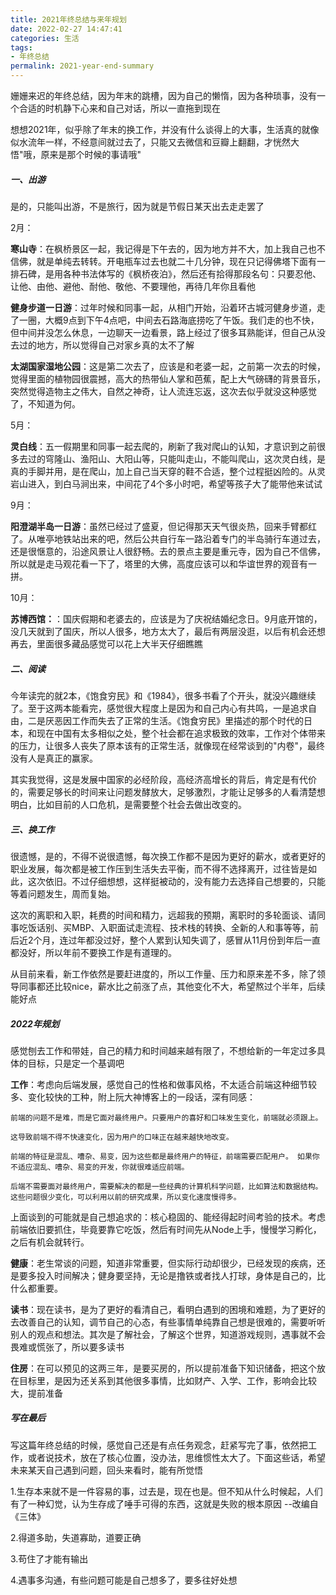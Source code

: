 ```yaml
---
title: 2021年终总结与来年规划
date: 2022-02-27 14:47:41
categories: 生活
tags:
- 年终总结
permalink: 2021-year-end-summary
---
```

姗姗来迟的年终总结，因为年末的跳槽，因为自己的懒惰，因为各种琐事，没有一个合适的时机静下心来和自己对话，所以一直拖到现在

想想2021年，似乎除了年末的换工作，并没有什么谈得上的大事，生活真的就像似水流年一样，不经意间就过去了，只能又去微信和豆瓣上翻翻，才恍然大悟"哦，原来是那个时候的事请哦"
<!--more-->

##### 一、出游
是的，只能叫出游，不是旅行，因为就是节假日某天出去走走罢了

2月：

**寒山寺**：在枫桥景区一起，我记得是下午去的，因为地方并不大，加上我自己也不信佛，就是单纯去转转。开电瓶车过去也就二十几分钟，现在只记得佛塔下面有一排石碑，是用各种书法体写的《枫桥夜泊》，然后还有拾得那段名句：只要忍他、让他、由他、避他、耐他、敬他、不要理他，再待几年你且看他

**健身步道一日游**：过年时候和同事一起，从相门开始，沿着环古城河健身步道，走了一圈，大概9点到下午4点吧，中间去石路海底捞吃了午饭。我们走的也不快，但中间并没怎么休息，一边聊天一边看景，路上经过了很多耳熟能详，但自己从没去过的地方，所以觉得自己对家乡真的太不了解

**太湖国家湿地公园**：这是第二次去了，应该是和老婆一起，之前第一次去的时候，觉得里面的植物园很震撼，高大的热带仙人掌和芭蕉，配上大气磅礴的背景音乐，突然觉得造物主之伟大，自然之神奇，让人流连忘返，这次去似乎就没这种感觉了，不知道为何。

5月：

**灵白线**：五一假期里和同事一起去爬的，刷新了我对爬山的认知，才意识到之前很多去过的穹隆山、渔阳山、大阳山等，只能叫走山，不能叫爬山，这次灵白线，是真的手脚并用，是在爬山，加上自己当天穿的鞋不合适，整个过程挺凶险的。从灵岩山进入，到白马涧出来，中间花了4个多小时吧，希望等孩子大了能带他来试试

9月：

**阳澄湖半岛一日游**：虽然已经过了盛夏，但记得那天天气很炎热，回来手臂都红了。从唯亭地铁站出来的吧，然后公共自行车一路沿着专门的半岛骑行车道过去，还是很惬意的，沿途风景让人很舒畅。去的景点主要是重元寺，因为自己不信佛，所以就是走马观花看一下了，塔里的大佛，高度应该可以和华谊世界的观音有一拼。

10月：

**苏博西馆：**：国庆假期和老婆去的，应该是为了庆祝结婚纪念日。9月底开馆的，没几天就到了国庆，所以人很多，地方太大了，最后有两层没逛，以后有机会还想再去，里面很多藏品感觉可以花上大半天仔细瞧瞧

##### 二、阅读
今年读完的就2本，《饱食穷民》和《1984》，很多书看了个开头，就没兴趣继续了。至于这两本能看完，感觉很大程度上是因为和自己内心有共鸣，一是追求自由，二是厌恶因工作而失去了正常的生活。《饱食穷民》里描述的那个时代的日本，和现在中国有太多相似之处，整个社会都在追求极致的效率，工作对个体带来的压力，让很多人丧失了原本该有的正常生活，就像现在经常谈到的"内卷"，最终没有人是真正的赢家。

其实我觉得，这是发展中国家的必经阶段，高经济高增长的背后，肯定是有代价的，需要足够长的时间来让问题发酵放大，足够激烈，才能让足够多的人看清楚想明白，比如目前的人口危机，是需要整个社会去做出改变的。


##### 三、换工作
很遗憾，是的，不得不说很遗憾，每次换工作都不是因为更好的薪水，或者更好的职业发展，每次都是被工作压到生活失去平衡，而不得不选择离开，过往皆是如此，这次依旧。不过仔细想想，这样挺被动的，没有能力去选择自己想要的，只能等着问题发生，周而复始。

这次的离职和入职，耗费的时间和精力，远超我的预期，离职时的多轮面谈、请同事吃饭话别、买MBP、入职面试走流程、技术栈的转换、全新的人和事等等，前后近2个月，连过年都没过好，整个人累到认知失调了，感冒从11月份到年后一直都没好，所以年前不要换工作是有道理的。

从目前来看，新工作依然是要赶进度的，所以工作量、压力和原来差不多，除了领导同事都还比较nice，薪水比之前涨了点，其他变化不大，希望熬过个半年，后续能好点

##### 2022年规划

感觉刨去工作和带娃，自己的精力和时间越来越有限了，不想给新的一年定过多具体的目标，只是定一个基调吧

**工作**：考虑向后端发展，感觉自己的性格和做事风格，不太适合前端这种细节较多、变化较快的工种，附上阮大神博客上的一段话，深有同感：
```
前端的问题不是难，而是它面对最终用户。只要用户的喜好和口味发生变化，前端就必须跟上。

这导致前端不得不快速变化，因为用户的口味正在越来越快地改变。

前端的特征是混乱、嘈杂、易变，因为这些都是最终用户的特征，前端需要匹配用户。 如果你不适应混乱、嘈杂、易变的开发，你就很难适应前端。

后端不需要面对最终用户，需要解决的都是一些经典的计算机科学问题，比如算法和数据结构。这些问题很少变化，可以利用以前的研究成果，所以变化速度慢得多。
```
上面谈到的可能就是自己想追求的：核心稳固的、能经得起时间考验的技术。考虑前端依旧要抓住，毕竟要靠它吃饭，然后有时间先从Node上手，慢慢学习孵化，之后有机会就转行。

**健康**：老生常谈的问题，知道非常重要，但实际行动却很少，已经发现的疾病，还是要多投入时间解决；健身要坚持，无论是撸铁或者找人打球，身体是自己的，比什么都重要。

**读书**：现在读书，是为了更好的看清自己，看明白遇到的困境和难题，为了更好的去改善自己的认知，调节自己的心态，有些事情单纯靠自己想是很难的，需要听听别人的观点和想法。其次是了解社会，了解这个世界，知道游戏规则，遇事就不会畏难或慌张了，所以要多读书

**住房**：在可以预见的这两三年，是要买房的，所以提前准备下知识储备，把这个放在目标里，是因为还关系到其他很多事情，比如财产、入学、工作，影响会比较大，提前准备

##### 写在最后

写这篇年终总结的时候，感觉自己还是有点任务观念，赶紧写完了事，依然把工作，或者说技术，放在了核心位置，没办法，思维惯性太大了。下面这些话，希望未来某天自己遇到问题，回头来看时，能有所觉悟

1.生存本来就不是一件容易的事，过去是，现在也是。但不知从什么时候起，人们有了一种幻觉，认为生存成了唾手可得的东西，这就是失败的根本原因 --改编自《三体》

2.得道多助，失道寡助，道要正确

3.苟住了才能有输出

4.遇事多沟通，有些问题可能是自己想多了，要多往好处想
